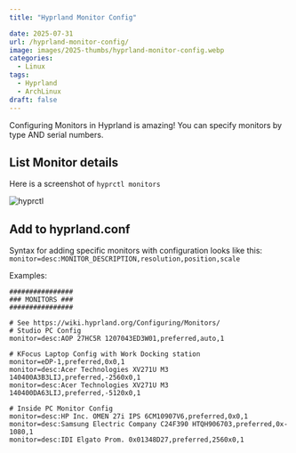 ```yaml
---
title: "Hyprland Monitor Config"

date: 2025-07-31
url: /hyprland-monitor-config/
image: images/2025-thumbs/hyprland-monitor-config.webp
categories:
  - Linux
tags:
  - Hyprland
  - ArchLinux
draft: false
---
```

Configuring Monitors in Hyprland is amazing! You can specify monitors by type AND serial numbers.<!--more-->

## List Monitor details

Here is a screenshot of `hyprctl monitors`

![hyprctl](/images/2025/hyprctl.webp)

## Add to hyprland.conf

Syntax for adding specific monitors with configuration looks like this:
`monitor=desc:MONITOR_DESCRIPTION,resolution,position,scale`

Examples:
```
################
### MONITORS ###
################

# See https://wiki.hyprland.org/Configuring/Monitors/
# Studio PC Config
monitor=desc:AOP 27HC5R 1207043ED3W01,preferred,auto,1

# KFocus Laptop Config with Work Docking station
monitor=eDP-1,preferred,0x0,1
monitor=desc:Acer Technologies XV271U M3 140400A3B3LIJ,preferred,-2560x0,1
monitor=desc:Acer Technologies XV271U M3 140400DA63LIJ,preferred,-5120x0,1

# Inside PC Monitor Config
monitor=desc:HP Inc. OMEN 27i IPS 6CM10907V6,preferred,0x0,1
monitor=desc:Samsung Electric Company C24F390 HTQH906703,preferred,0x-1080,1
monitor=desc:IDI Elgato Prom. 0x01348D27,preferred,2560x0,1
```
